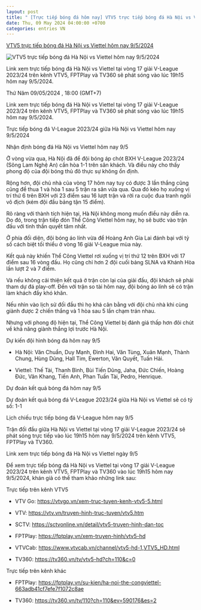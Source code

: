 ```yaml
---
layout: post
title: " [Trực tiếp bóng đá hôm nay] VTV5 trực tiếp bóng đá Hà Nội vs Viettel hôm nay 9/5/2024"
date: Thu, 09 May 2024 04:00:00 +0700
categories: entries VN
---
```

[VTV5 trực tiếp bóng đá Hà Nội vs Viettel hôm nay 9/5/2024](https://nongnghiep.vn/truc-tiep-ha-noi-vs-viettel-giai-v-league-2023-24-tren-vtv5-hom-nay-9-5-2024-d385557.html)

![VTV5 trực tiếp bóng đá Hà Nội vs Viettel hôm nay 9/5/2024](https://t.ex-cdn.com/nongnghiep.vn/resize/540x303/files/content/2024/05/09/truc-tiep-bong-da-ha-noi-vs-viettel-9-5-220156_351-152529.jpg)

Link xem trực tiếp bóng đá Hà Nội vs Viettel tại vòng 17 giải V-League 2023/24 trên kênh VTV5, FPTPlay và TV360 sẽ phát sóng vào lúc 19h15 hôm nay 9/5/2024.

Thứ Năm 09/05/2024 , 18:00 (GMT+7)

Link xem trực tiếp bóng đá Hà Nội vs Viettel tại vòng 17 giải V-League 2023/24 trên kênh VTV5, FPTPlay và TV360 sẽ phát sóng vào lúc 19h15 hôm nay 9/5/2024.

Trực tiếp bóng đá V-League 2023/24 giữa Hà Nội vs Viettel hôm nay 9/5/2024

Nhận định bóng đá Hà Nội vs Viettel hôm nay 9/5

Ở vòng vừa qua, Hà Nội đã để đội bóng áp chót BXH V-League 2023/24 (Sông Lam Nghệ An) cần hòa 1-1 trên sân khách. Và điều này cho thấy phong độ của đội bóng thủ đô thực sự không ổn định.

Rộng hơn, đội chủ nhà của vòng 17 hôm nay tuy có được 3 lần thắng cũng cũng để thua 1 và hòa 1 sau 5 trận ra sân vừa qua. Qua đó kéo họ xuống vị trí thứ 6 trên BXH với 23 điểm sau 16 lượt trận và rời ra cuộc đua tranh ngôi vô địch (kém đội đầu bảng tận 15 điểm).

Rõ ràng với thành tích hiện tại, Hà Nội không mong muốn điều này diễn ra. Do đó, trong trận tiếp đón Thể Công Viettel hôm nay, họ sẽ bước vào trận đấu với tinh thần quyết tâm nhất.

Ở phía đối diện, đội bóng áo lính vừa để Hoàng Anh Gia Lai đánh bại với tỷ số cách biệt tối thiểu ở vòng 16 giải V-League mùa này.

Kết quả này khiến Thể Công Viettel rơi xuống vị trí thứ 12 trên BXH với 17 điểm sau 16 vòng đấu. Họ cũng chỉ hơn 2 đội cuối bảng SLNA và Khánh Hòa lần lượt 2 và 7 điểm.

Và nếu không cải thiện kết quả ở trận còn lại của giải đấu, đội khách sẽ phải tham dự đá play-off. Đến với trận so tài hôm nay, đội bóng áo lính sẽ có trận làm khách đầy khó khăn.

Nếu nhìn vào lịch sử đối đầu thì họ khá cân bằng với đội chủ nhà khi cùng giành được 2 chiến thắng và 1 hòa sau 5 lần chạm trán nhau.

Nhưng với phong độ hiện tại, Thể Công Viettel bị đánh giá thấp hơn đôi chút về khả năng giành thắng lợi trước Hà Nội.

Dự kiến đội hình bóng đá hôm nay 9/5

- Hà Nội: Văn Chuẩn, Duy Mạnh, Đình Hai, Văn Tùng, Xuân Mạnh, Thành Chung, Hùng Dũng, Hall Tim, Ewerton, Văn Quyết, Tuấn Hải.

- Viettel: Thế Tài, Thanh Bình, Bùi Tiến Dũng, Jaha, Đức Chiến, Hoàng Đức, Văn Khang, Tiến Anh, Phan Tuấn Tài, Pedro, Henrique.

Dự đoán kết quả bóng đá hôm nay 9/5

Dự đoán kết quả bóng đá V-League 2023/24 giữa Hà Nội vs Viettel sẽ có tỷ số: 1-1

Lịch chiếu trực tiếp bóng đá V-League hôm nay 9/5

Trận đối đầu giữa Hà Nội vs Viettel tại vòng 17 giải V-League 2023/24 sẽ phát sóng trực tiếp vào lúc 19h15 hôm nay 9/5/2024 trên kênh VTV5, FPTPlay và TV360.

Link xem trực tiếp bóng đá Hà Nội vs Viettel ngày 9/5

Để xem trực tiếp bóng đá Hà Nội vs Viettel tại vòng 17 giải V-League 2023/24 trên kênh VTV5, FPTPlay và TV360 vào lúc 19h15 hôm nay 9/5/2024, khán giả có thể tham khảo những link sau:

Trực tiếp trên kênh VTV5

- VTV Go: https://vtvgo.vn/xem-truc-tuyen-kenh-vtv5-5.html

- VTV: https://vtv.vn/truyen-hinh-truc-tuyen/vtv5.htm

- SCTV: https://sctvonline.vn/detail/vtv5-truyen-hinh-dan-toc

- FPTPlay: https://fptplay.vn/xem-truyen-hinh/vtv5-hd

- VTVCab: https://www.vtvcab.vn/channel/vtv5-hd-1,VTV5_HD.html

- TV360: https://tv360.vn/tv/vtv5-hd?ch=110&c=0

Trực tiếp trên kênh khác

- FPTPlay: https://fptplay.vn/su-kien/ha-noi-the-congviettel-663adb41cf7efe7f1072c8ae

- TV360: https://tv360.vn/tv/110?ch=110&ev=590176&es=2

